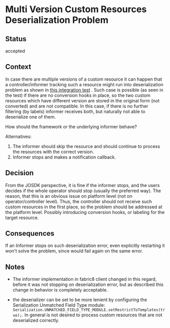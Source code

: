 # Multi Version Custom Resources Deserialization Problem

## Status

accepted

## Context

In case there are multiple versions of a custom resource it can happen that a controller/informer tracking
such a resource might run into deserialization problem as shown
in [this integration test](https://github.com/java-operator-sdk/java-operator-sdk/blob/07aab1a9914d865364d7236e496ef9ba5b50699e/operator-framework/src/test/java/io/javaoperatorsdk/operator/MultiVersionCRDIT.java#L55-L55)
.
Such case is possible (as seen in the test) if there are no conversion hooks in place, so the two custom resources
which have different version are stored in the original form (not converted) and are not compatible.
In this case, if there is no further filtering (by labels) informer receives both, but naturally not able to deserialize
one of them.

How should the framework or the underlying informer behave?

Alternatives:

1. The informer should skip the resource and should continue to process the resources with the correct version.
2. Informer stops and makes a notification callback.

## Decision

From the JOSDK perspective, it is fine if the informer stops, and the users decides if the whole operator should stop
(usually the preferred way). The reason, that this is an obvious issue on platform level (not on operator/controller
level). Thus, the controller should not receive such custom resources in the first place, so the problem should be
addressed at the platform level. Possibly introducing conversion hooks, or labeling for the target resource.

## Consequences

If an Informer stops on such deserialization error, even explicitly restarting it won't solve the problem, since
would fail again on the same error.

## Notes

- The informer implementation in fabric8 client changed in this regard, before it was not stopping on deserialization
  error, but as described this change in behavior is completely acceptable.

- the deserializer can be set to be more lenient by configuring the Serialization Unmatched Field Type module:
  `Serialization.UNMATCHED_FIELD_TYPE_MODULE.setRestrictToTemplates(true);`. In general is not desired to
  process custom resources that are not deserialized correctly.  